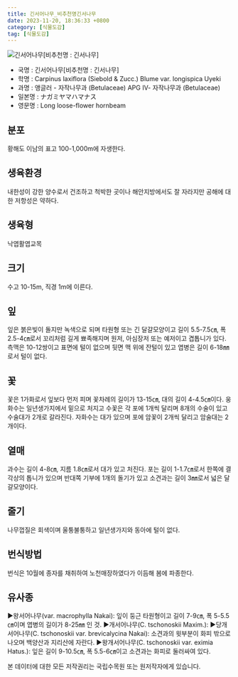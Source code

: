 ```yaml
---
title: 긴서어나무_비추천명긴서나무
date: 2023-11-20, 18:36:33 +0800
category: [식물도감]
tag: [식물도감]
---
```




![긴서어나무[비추천명 : 긴서나무]](http://www.nature.go.kr/fileUpload/plants/basic/Betulaceae/Carpinus/924/924_3_th2.jpg)
- 국명 : 긴서어나무[비추천명 : 긴서나무]
- 학명 : Carpinus laxiflora (Siebold & Zucc.) Blume var. longispica Uyeki
- 과명 : 앵글러 - 자작나무과 (Betulaceae) APG Ⅳ- 자작나무과 (Betulaceae)
- 일본명 : ナガミヤマハマナス
- 영문명 : Long loose-flower hornbeam


## 분포
황해도 이남의 표고 100-1,000m에 자생한다.
## 생육환경
내한성이 강한 양수로서 건조하고 척박한 곳이나 해안지방에서도 잘 자라지만 공해에 대한 저항성은 약하다.
## 생육형
낙엽활엽교목
## 크기
수고 10-15m, 직경 1m에 이른다.
## 잎
잎은 붉은빛이 돌지만 녹색으로 되며 타원형 또는 긴 달걀모양이고 길이 5.5-7.5㎝, 폭 2.5-4㎝로서 꼬리처럼 길게 뾰족해지며 원저, 아심장저 또는 예저이고 겹톱니가 있다. 측맥은 10-12쌍이고 표면에 털이 없으며 뒷면 맥 위에 잔털이 있고 엽병은 길이 6-18㎜로서 털이 없다.
## 꽃
꽃은 1가화로서 잎보다 먼저 피며 꽃차례의 길이가 13-15㎝, 대의 길이 4-4.5㎝이다. 웅화수는 일년생가지에서 밑으로 처지고 수꽃은 각 포에 1개씩 달리며 8개의 수술이 있고 수술대가 2개로 갈라진다. 자화수는 대가 있으며 포에 암꽃이 2개씩 달리고 암술대는 2개이다.
## 열매
과수는 길이 4-8㎝, 지름 1.8㎝로서 대가 있고 처진다. 포는 길이 1-1.7㎝로서 한쪽에 결각상의 톱니가 있으며 반대쪽 기부에 1개의 돌기가 있고 소견과는 길이 3㎜로서 넓은 달걀모양이다.
## 줄기
나무껍질은 회색이며 울퉁불퉁하고 일년생가지와 동아에 털이 없다.
## 번식방법
번식은 10월에 종자를 채취하여 노천매장하였다가 이듬해 봄에 파종한다.
## 유사종
▶왕서어나무(var. macrophylla Nakai): 잎이 둥근 타원형이고 길이 7-9㎝, 폭 5-5.5㎝이며 엽병의 길이가 8-25㎜ 인 것.▶개서어나무(C. tschonoskii Maxim.): ▶당개서어나무(C. tschonoskii var. brevicalycina Nakai): 소견과의 윗부분이 화피 밖으로 나오며 백양산과 지리산에 자란다. ▶왕개서어나무(C. tschonoskii var. eximia Hatus.): 잎은 길이 9-10.5㎝, 폭 5.5-6㎝이고 소견과는 화피로 둘러싸여 있다.






본 데이터에 대한 모든 저작권리는 국립수목원 또는 원저작자에게 있습니다.
